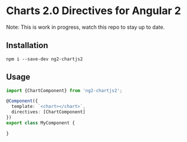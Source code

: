 # Charts 2.0 Directives for Angular 2

 Note: This is work in progress, watch this repo to stay up to date.
 
## Installation
```
npm i --save-dev ng2-chartjs2
```

## Usage
```typescript
import {ChartComponent} from 'ng2-chartjs2';

@Component({
  template: `<chart></chart>`,
  directives: [ChartComponent]
})
export class MyComponent {

}
```
